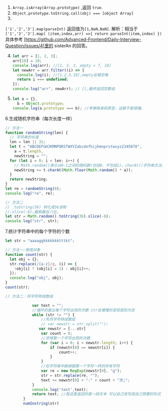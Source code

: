 1. `Array.isArray(Array.prototype)` ,返回 `true`.
2. `Object.prototype.toString.call(obj) === [object Array]`
3.

`['1','2','3'].map(parseInt)` 返回值为`[1,NaN,NaN]`.
解析：相当于 `['1','2','3'].map( (item,index,arr) =>{ return parseInt(item,index) })`
具体参考 [https://github.com/Advanced-Frontend/Daily-Interview-Question/issues/4]里的 sisterAn 的回答。

4. ```javascript
   let arr = [1, 2, 3];
   arr[10] = 10;
   console.log(arr); //[1, 2, 3, empty × 7, 10]
   let newArr = arr.filter((i) => {
     console.log(i); //[1,2,3,10],empty会被忽略
     return i === undefined;
   });
   console.log("arr", newArr); // [],最终返回空数组
   ```
5. ```js
   let a = {},
     b = Object.prototype;
   console.log(a.prototype === b); //考察继承和原型，这都不是很懂。
   ```

6.生成随机字符串（每次长度一样）

```js
// 方法一
function randomString(len) {
  // 字符串的长度
  len = len || 32;
  let t = "ABCDEFGHJKMNPQRSTWXYZabcdefhijkmnprstwxyz2345678",
    a = t.length,
    newString = "";
  for (let i = 0; i < len; i++) {
    // Math.random()表示从0-1之间的随机数(包括0，不包括1)。charAt()字符串方法，返回指定位置的字符
    newString += t.charAt(Math.floor(Math.random() * a));
  }
  return newString;
}
let re = randomString(8);
console.log("re", re);

// 方法二
// .toString(36) 转化成36进制
//.slice(-6);截取最后八位。
let str = Math.random().toString(36).slice(-6);
console.log("str", str);
```

7.统计字符串中的每个字符的个数

```js
let str = "aaaaggkkkkkkktttkt";

// 方法一:使用对象
function count(str) {
  let obj = {};
  str.replace(/[a-z]/g, (i) => {
    !obj[i] ? (obj[i] = 1) : obj[i]++;
  });
  console.log("obj", obj);
}
count(str);

// 方法二：将字符转成数组

            var text = "";
            //循环的套出每个字符出现的次数 str会慢慢的变短直到为空
            while (str != "") {
                //先将字符转成数组
                // var newstr = str.split("");
               var newstr = [...str]
                var count = 0;
                //求得第一个字符出现的次数
                for (var i = 0; i < newstr.length; i++) {
                    if (newstr[0] == newstr[i]) {
                        count++;
                    }
                }
                //在字符串中删掉跟第一个字符一样的所有字符
                var re = new RegExp(newstr[0], "g");
                str = str.replace(re, "");
                text += newstr[0] + ":" + count + "次;";
            }
            console.log('text',text);
            return text; //我这里返回的是一段文本 可以自己改写成自己想要的形式
        }
        numInstring(str)
```
